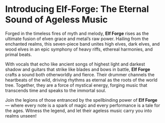 # Introducing Elf-Forge: The Eternal Sound of Ageless Music

Forged in the timeless fires of myth and melody, **Elf Forge** rises as the ultimate fusion of elven grace and metal’s raw power. Hailing from the enchanted realms, this seven-piece band unites high elves, dark elves, and wood elves in an epic symphony of heavy riffs, ethereal harmonies, and primal beats. 

With vocals that echo like ancient songs of highest light and darkest shadow and guitars that strike like blades and bows in battle, **Elf Forge** crafts a sound both otherworldly and fierce. Their drummer channels the heartbeats of the wild, driving rhythms as eternal as the roots of the world tree. Together, they are a force of mystical energy, forging music that transcends time and speaks to the immortal soul.

Join the legions of those entranced by the spellbinding power of **Elf Forge** — where every note is a spark of magic and every performance is a tale for the ages. Witness the legend, and let their ageless music carry you into realms unseen!
